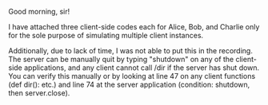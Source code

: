 Good morning, sir!

I have attached three client-side codes each for Alice, Bob, and Charlie only for the sole purpose of simulating multiple client instances.

Additionally, due to lack of time, I was not able to put this in the recording. The server can be manually quit by typing "shutdown" on any of the client-side applications, and any client cannot call /dir if the server has shut down. You can verify this manually or by looking at line 47 on any client functions (def dir(): etc.) and line 74 at the server application (condition: shutdown, then server.close).